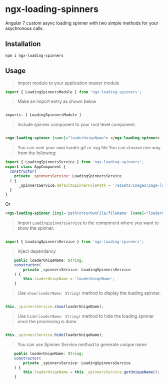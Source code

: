 # ngx-loading-spinners 
Angular 7 custom async loading spinner with two simple methods for your asychronous calls.

## Installation

`npm i ngx-loading-spinners`

## Usage 

> Import module to your application master module

```javascript
import { LoadingSpinnersModule } from 'ngx-loading-spinners';
```

> Make an import entry as shown below

```javascript

imports: [ LoadingSpinnersModule ]

```

> Include spinner component to your root level component.

```html

<ngx-loading-spinner [name]="loaderUniqeName"> </ngx-loading-spinner>

```

> You can user your own loader gif or svg file
You can choose one way from the following:
```javascript
import { LoadingSpinnersService } from 'ngx-loading-spinners';
export class AppComponent {
  constructor(
    private _spinnersService: LoadingSpinnersService
  ) {
      _spinnersService.defaultSpinnerFilePath = '/assets/images/page-loader.gif';
  }
}
```
Or
```html
<ngx-loading-spinner [img]='pathToYourOwnFile/fileName' [name]="loaderUniqeName"> </ngx-loading-spinner>

```

> Import `LoadingSpinnersService` to the component where you want to show the spinner.

```javascript

import { LoadingSpinnersService } from 'ngx-loading-spinners';

```

> Inject dependancy 

```javascript
    public loaderUniqeName: String;
    constructor(
        private _spinnersService: LoadingSpinnersService
    ) { 
        this.loaderUniqeName = 'loaderUniqeName';
    }

```

> Use `show(loaderName: String)` method to display the loading spinner.

```javascript

this._spinnersService.show(loaderUniqeName);

```

> Use `hide(loaderName: String)` method to hide the loading spinner once the processing is done.

```javascript

this._spinnersService.hide(loaderUniqeName);

```

> You can use Spinner Service method to generate unique name 

```javascript
    public loaderUniqeName: String;
    constructor(
        private _spinnersService: LoadingSpinnersService
    ) { 
        this.loaderUniqeName = this._spinnersService.getUniqueName();
    }
```